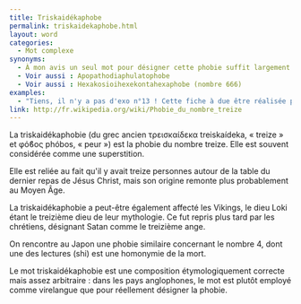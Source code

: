 ```yaml
---
title: Triskaidékaphobe
permalink: triskaidekaphobe.html
layout: word
categories:
  - Mot complexe
synonyms:
  - À mon avis un seul mot pour désigner cette phobie suffit largement ;)
  - Voir aussi : Apopathodiaphulatophobe
  - Voir aussi : Hexakosioihexekontahexaphobe (nombre 666)
examples:
  - "Tiens, il n'y a pas d'exo n°13 ! Cette fiche à due être réalisée par un triskaiddékaphobe..."
link: http://fr.wikipedia.org/wiki/Phobie_du_nombre_treize
---
```


La triskaidékaphobie (du grec ancien &#964;&#961;&#949;&#953;&#963;&#954;&#945;&#943;&#948;&#949;&#954;&#945; treiskaídeka, « treize » et &#966;&#972;&#976;&#959;&#962; phóbos, « peur ») est la phobie du nombre treize. Elle est souvent considérée comme une superstition.

Elle est reliée au fait qu'il y avait treize personnes autour de la table du dernier repas de Jésus Christ, mais son origine remonte plus probablement au Moyen Âge.

La triskaidékaphobie a peut-être également affecté les Vikings, le dieu Loki étant le treizième dieu de leur mythologie. Ce fut repris plus tard par les chrétiens, désignant Satan comme le treizième ange.

On rencontre au Japon une phobie similaire concernant le nombre 4, dont une des lectures (shi) est une homonymie de la mort.

Le mot triskaidékaphobie est une composition étymologiquement correcte mais assez arbitraire : dans les pays anglophones, le mot est plutôt employé comme virelangue que pour réellement désigner la phobie.

